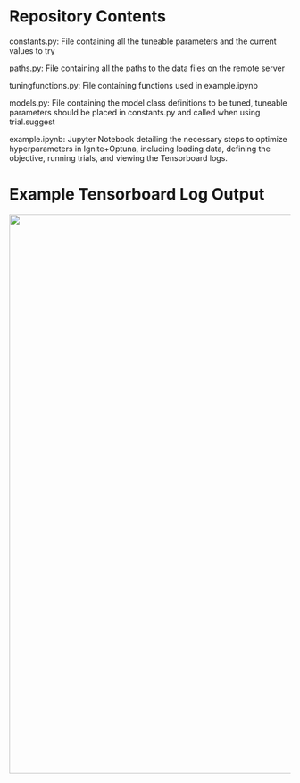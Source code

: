 # Repository Contents

constants.py: File containing all the tuneable parameters and the current values to try

paths.py: File containing all the paths to the data files on the remote server

tuningfunctions.py: File containing functions used in example.ipynb

models.py: File containing the model class definitions to be tuned, tuneable parameters should be placed in constants.py and called when using trial.suggest

example.ipynb: Jupyter Notebook detailing the necessary steps to optimize hyperparameters in Ignite+Optuna, including loading data, defining the objective, running trials, and viewing the Tensorboard logs.

# Example Tensorboard Log Output
<img src="./table.png" width="1000"/>
